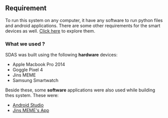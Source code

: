 ## Requirement
To run this system on any computer, it have any software to run python files and android applications.
There are some other requirements for the smart devices as well. [Click here](/docs/intro.md#why-sdas) to explore them.

### What we used ?
SDAS was built using the following **hardware** devices: 
- Apple Macbook Pro 2014
- Goggle Pixel 4
- Jins MEME
- Samsung Smartwatch


Beside these, some **software** applications were also used while building thes system. These were:
- [Android Studio](https://developer.android.com/studio?gclid=Cj0KCQjwoeemBhCfARIsADR2QCsL_-V6MNL9V4xL4LvuZjv6hlZ9bpLWgy9FhTzYSW0XF0EpAQO-rh0aAupLEALw_wcB&gclsrc=aw.ds) 
- [Jins MEME's App](https://jins-meme.github.io/apdoc/en/)
